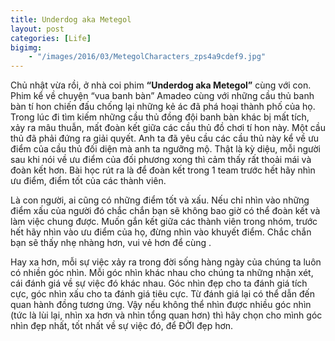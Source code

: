 ```yaml
---
title: Underdog aka Metegol
layout: post
categories: [Life]
bigimg:
    - "/images/2016/03/MetegolCharacters_zps4a9cdef9.jpg"
---
```


Chủ nhật vừa rồi, ở nhà coi phim **“Underdog aka Metegol”** cùng với con. Phim kể về chuyện “vua banh bàn” Amadeo cùng với những cầu thủ banh bàn tí hon chiến đấu chống lại những kẻ ác đã phá hoại thành phố của họ. Trong lúc đi tìm kiếm những cầu thủ đồng đội banh bàn khác bị mất tích, xảy ra mâu thuẫn, mất đoàn kết giữa các cầu thủ đồ chơi tí hon này. Một cầu thủ đã phải đứng ra giải quyết. Anh ta đã yêu cầu các cầu thủ này kể về ưu điểm của cầu thủ đối diện mà anh ta ngưỡng mộ. Thật là kỳ diệu, mỗi người sau khi nói về ưu điểm của đối phương xong thì cảm thấy rất thoải mái và đoàn kết hơn. Bài học rút ra là để đoàn kết trong 1 team trước hết hãy nhìn ưu điểm, điểm tốt của các thành viên.

Là con người, ai cũng có những điểm tốt và xấu. Nếu chỉ nhìn vào những điểm xấu của người đó chắc chắn bạn sẽ không bao giờ có thể đoàn kết và làm việc chung được. Muốn gắn kết giữa các thành viên trong nhóm, trước hết hãy nhìn vào ưu điểm của họ, đừng nhìn vào khuyết điểm. Chắc chắn bạn sẽ thấy nhẹ nhàng hơn, vui vẻ hơn để cùng .

Hay xa hơn, mỗi sự việc xảy ra trong đời sống hàng ngày của chúng ta luôn có nhiền góc nhìn. Mỗi góc nhìn khác nhau cho chúng ta những nhận xét, cái đánh giá về sự việc đó khác nhau. Góc nhìn đẹp cho ta đánh giá tích cực, góc nhìn xấu cho ta đánh giá tiêu cực. Từ đánh giá lại có thể dẫn đến quan hành đồng tương ứng. Vậy nếu không thể nhìn được nhiều góc nhìn (tức là lùi lại, nhìn xa hơn và nhìn tổng quan hơn) thì hãy chọn cho mình góc nhìn đẹp nhất, tốt nhất về sự việc đó, để ĐỜI đẹp hơn.

